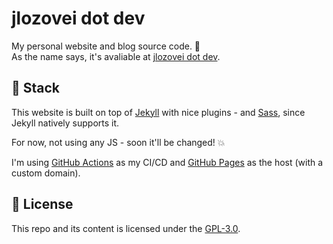 # jlozovei dot dev
My personal website and blog source code. :rocket:  
As the name says, it's avaliable at [jlozovei dot dev](https://jlozovei.dev).


## :gem: Stack
This website is built on top of [Jekyll](https://jekyllrb.com/) with nice plugins - and [Sass](https://sass-lang.com/), since Jekyll natively supports it.

For now, not using any JS - soon it'll be changed! :boom:

I'm using [GitHub Actions](https://github.com/features/actions) as my CI/CD and [GitHub Pages](https://pages.github.com/) as the host (with a custom domain).


## :closed_lock_with_key: License
This repo and its content is licensed under the [GPL-3.0](https://github.com/jlozovei/me/blob/master/LICENSE).
